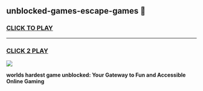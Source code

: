 
## unblocked-games-escape-games 👋
<h3>
<a href="https://premium.freeplayer.one?title=unblocked-games-escape-games&ref=14F">CLICK TO PLAY</a></h3>
<hr>

<h3>
<a href="https://premium.freeplayer.one?title=unblocked-games-escape-games&ref=14F">CLICK 2 PLAY</a>
  
</h3>

<a href="https://premium.freeplayer.one?title=unblocked-games-escape-games&ref=12F/"><img src="https://clearcache.store/games.png"></a>


**worlds hardest game unblocked: Your Gateway to Fun and Accessible Online Gaming**
